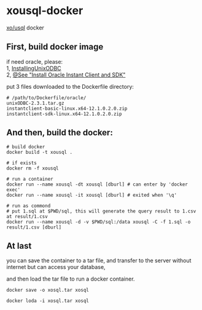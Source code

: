 # xousql-docker
[xo/usql](https://github.com/xo/usql) docker

## First, build docker image

if need oracle, please:  
1, [InstallingUnixODBC](https://github.com/alexbrainman/odbc/wiki/InstallingUnixODBC)    
2, [@See "Install Oracle Instant Client and SDK"](https://gist.github.com/vicmx/b4968ea72a57def8247fcdb0c51efe28)

put 3 files downloaded to the Dockerfile directory:

```
# /path/to/Dockerfile/oracle/
unixODBC-2.3.1.tar.gz
instantclient-basic-linux.x64-12.1.0.2.0.zip
instantclient-sdk-linux.x64-12.1.0.2.0.zip
```

## And then, build the docker:

```
# build docker
docker build -t xousql .

# if exists
docker rm -f xousql

# run a container
docker run --name xousql -dt xousql [dburl] # can enter by 'docker exec'
docker run --name xousql -it xousql [dburl] # exited when '\q'

# run as commond
# put 1.sql at $PWD/sql, this will generate the query result to 1.csv at result/1.csv
docker run --name xousql -d -v $PWD/sql:/data xousql -C -f 1.sql -o result/1.csv [dburl]
```

## At last
you can save the container to a tar file, and transfer to the server without internet but can access your database,

and then load the tar file to run a docker container.

```
docker save -o xosql.tar xosql

docker loda -i xosql.tar xosql
```
